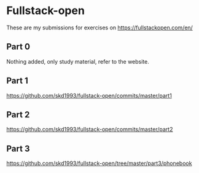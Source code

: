 # Fullstack-open

These are my submissions for exercises on https://fullstackopen.com/en/

## Part 0

Nothing added, only study material, refer to the website.

## Part 1

https://github.com/skd1993/fullstack-open/commits/master/part1

## Part 2

https://github.com/skd1993/fullstack-open/commits/master/part2

## Part 3

https://github.com/skd1993/fullstack-open/tree/master/part3/phonebook

